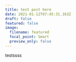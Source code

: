 ```yaml
---
title: test post here
date: 2021-01-12T07:45:31.163Z
draft: false
featured: false
image:
  filename: featured
  focal_point: Smart
  preview_only: false
---
```

testssss